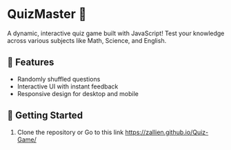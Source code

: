 # QuizMaster 🧠

A dynamic, interactive quiz game built with JavaScript! Test your knowledge across various subjects like Math, Science, and English.

## 📌 Features
- Randomly shuffled questions
- Interactive UI with instant feedback
- Responsive design for desktop and mobile

## 🚀 Getting Started
1. Clone the repository or Go to this link https://zallien.github.io/Quiz-Game/
